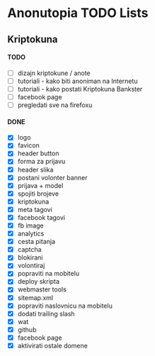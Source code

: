 # Anonutopia TODO Lists

## Kriptokuna

#### TODO

- [ ] dizajn kriptokune / anote
- [ ] tutoriali - kako biti anoniman na Internetu
- [ ] tutoriali - kako postati Kriptokuna Bankster
- [ ] facebook page
- [ ] pregledati sve na firefoxu

#### DONE

- [x] logo
- [x] favicon
- [x] header button
- [x] forma za prijavu
- [x] header slika
- [x] postani volonter banner
- [x] prijava + model
- [x] spojiti brojeve
- [x] kriptokuna
- [x] meta tagovi
- [x] facebook tagovi
- [x] fb image
- [x] analytics
- [x] cesta pitanja
- [x] captcha
- [x] blokirani
- [x] volontiraj
- [x] popraviti na mobitelu
- [x] deploy skripta
- [x] webmaster tools
- [x] sitemap.xml
- [x] popraviti naslovnicu na mobitelu
- [x] dodati trailing slash
- [x] wat
- [x] github
- [x] facebook page
- [x] aktivirati ostale domene
